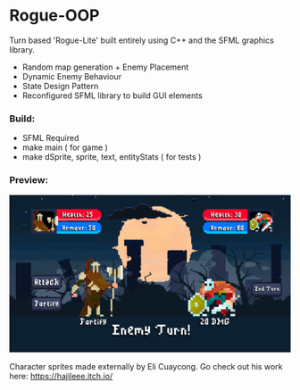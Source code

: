 # Rogue-OOP
Turn based 'Rogue-Lite' built entirely using C++ and the SFML graphics library.
* Random map generation + Enemy Placement
* Dynamic Enemy Behaviour
* State Design Pattern
* Reconfigured SFML library to build GUI elements

### Build:
- SFML Required
- make main ( for game )
- make dSprite, sprite, text, entityStats ( for tests )

### Preview:

![Preview_GIF](/GitHub/preview.gif)

Character sprites made externally by Eli Cuaycong. Go check out his work here: https://hajileee.itch.io/
